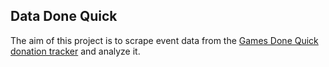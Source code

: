 ## Data Done Quick

The aim of this project is to scrape event data from the [Games Done Quick donation tracker](https://gamesdonequick.com/tracker/) and analyze it.